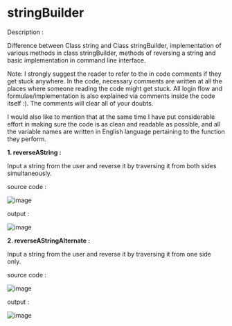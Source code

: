 # stringBuilder

Description : 

Difference between Class string and Class stringBuilder, implementation of various methods in class stringBuilder, methods of reversing a string and basic implementation in command line interface.

Note: I strongly suggest the reader to refer to the in code comments if they get stuck anywhere. In the code, necessary comments are written at all the places where someone reading the code might get stuck. All login flow and formulae/implementation is also explained via comments inside the code itself :). The comments will clear all of your doubts.

I would also like to mention that at the same time I have put considerable effort in making sure the code is as clean and readable as possible, and all the variable names are written in English language pertaining to the function they perform.

**1. reverseAString :**

Input a string from the user and reverse it by traversing it from both sides simultaneously.

source code : 

![image](https://github.com/raghav20232023/stringBuilder/assets/153320363/3c779192-90ee-4214-9334-c69f7f2982e4)

output :

![image](https://github.com/raghav20232023/stringBuilder/assets/153320363/50347629-2ab4-4c79-971c-7e5920ea775e)

**2. reverseAStringAlternate :**

Input a string from the user and reverse it by traversing it from one side only.

source code : 

![image](https://github.com/raghav20232023/stringBuilder/assets/153320363/1e54121d-96ef-40aa-96f5-b5b09cee6bb8)

output : 

![image](https://github.com/raghav20232023/stringBuilder/assets/153320363/11105e9b-a956-4a6f-8839-b184f164f076)










